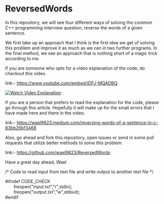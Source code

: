 # ReversedWords

In this repository, we will see four different ways of solving the common C++ programming interview question, reverse the words of a given sentence. 

We first take up an approach that I think is the first idea we get of solving this problem and improve it as much as we can in two further programs. In the final method, we see an approach that is nothing short of a magic trick according to me.

If you are someone who opts for a video explanation of the code, do checkout this video.

link:- https://www.youtube.com/embed/jDFJ-MQADBQ

[![Watch Video Explanation](https://img.youtube.com/vi/jDFJ-MQADBQ/maxresdefault.jpg)](https://www.youtube.com/watch?v=jDFJ-MQADBQ)

If you are a person that prefers to read the explanation for the code, please go through this article. Hopefully it will make up for the small errors that I have made here and there in the video.

link:-  https://wael9823.medium.com/reversing-words-of-a-sentence-in-c-83bb26bf3468

Also, go ahead and fork this repository, open issues or send in some pull requests that utilize better methods to solve this problem.

link:- https://github.com/wael9823/ReversedWords

Have a great day ahead,
Wael

/* Code to read input from text file and write output to another text file */ <br/>

#ifndef CODE_CHECK<br/>
&nbsp; &nbsp; &nbsp; &nbsp;freopen("input.txt","r",stdin);<br/>
&nbsp; &nbsp; &nbsp; &nbsp;freopen("output.txt","w",stdout);<br/>
#endif

